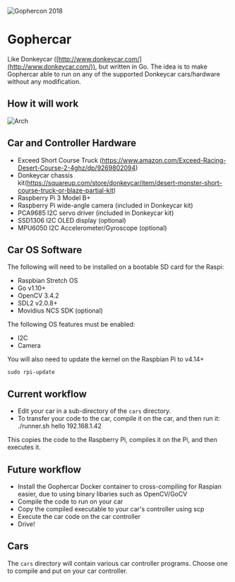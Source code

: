 ![Gophercon 2018](https://github.com/hybridgroup/gophercar/blob/master/images/gophercon2018.gif?raw=true)

# Gophercar

Like Donkeycar ([http://www.donkeycar.com/](http://www.donkeycar.com/)), but written in Go. The idea is to make Gophercar able to run on any of the supported Donkeycar cars/hardware without any modification.

## How it will work

![Arch](https://github.com/hybridgroup/gophercar/blob/master/images/arch.png?raw=true)

## Car and Controller Hardware

- Exceed Short Course Truck (https://www.amazon.com/Exceed-Racing-Desert-Course-2-4ghz/dp/9269802094)
- Donkeycar chassis kit(https://squareup.com/store/donkeycar/item/desert-monster-short-course-truck-or-blaze-partial-kit)
- Raspberry Pi 3 Model B+
- Raspberry Pi wide-angle camera (included in Donkeycar kit)
- PCA9685 I2C servo driver (included in Donkeycar kit)
- SSD1306 I2C OLED display (optional)
- MPU6050 I2C Accelerometer/Gyroscope (optional)

## Car OS Software

The following will need to be installed on a bootable SD card for the Raspi:

- Raspbian Stretch OS
- Go v1.10+
- OpenCV 3.4.2
- SDL2 v2.0.8+
- Movidius NCS SDK (optional)

The following OS features must be enabled:

- I2C
- Camera

You will also need to update the kernel on the Raspbian Pi to v4.14+

    sudo rpi-update

## Current workflow

- Edit your car in a sub-directory of the `cars` directory.
- To transfer your code to the car, compile it on the car, and then run it:
    ./runner.sh hello 192.168.1.42

This copies the code to the Raspberry Pi, compiles it on the Pi, and then executes it.

## Future workflow

- Install the Gophercar Docker container to cross-compiling for Raspian easier, due to using binary libaries such as OpenCV/GoCV
- Compile the code to run on your car
- Copy the compiled executable to your car's controller using scp
- Execute the car code on the car controller
- Drive!

## Cars

The `cars` directory will contain various car controller programs. Choose one to compile and put on your car controller.


